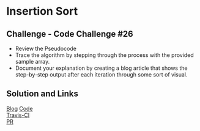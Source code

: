 # Insertion Sort


## Challenge - Code Challenge #26
- Review the Pseudocode
- Trace the algorithm by stepping through the process with the provided sample array. 
- Document your explanation by creating a blog article that shows the step-by-step output after each iteration through some sort of visual.


## Solution and Links

[Blog](./blog.md)
[Code](./insertion-sort.js) <br/>
[Travis-CI]() <br/>
[PR]()

